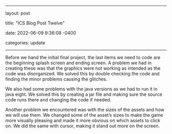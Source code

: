 ﻿---

layout: post

title: "ICS Blog Post Twelve"

date: 2022-06-09 9:36:08 -0400

categories: update

---

Before we hand the initial final project, the last items we need to code are the beginning splash screen and ending screen. A problem we had in creating these was that the graphics were not working as intended as the code was disorganized. We solved this by double checking the code and finding the minor problems causing the glitches.

We also had some problems with the java versions as we had to run it in java eight. We solved this by creating a jar file and making sure the source code runs there and changing the code if needed.

Another problem we encountered was with the sizes of the assets and how we will use them. We changed some of the asset’s sizes to make the game more visually pleasing and made it more obvious on which assets to click on. We did the same with cursor, making it stand out more on the screen. 

